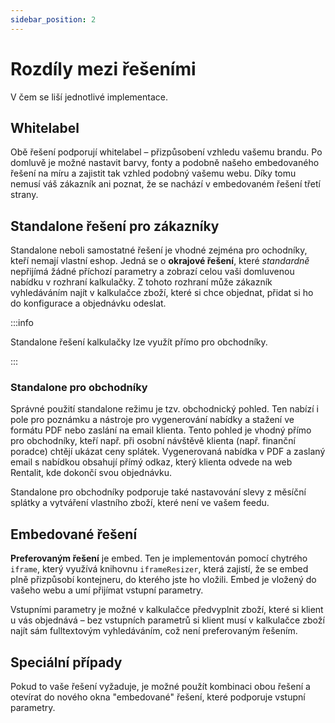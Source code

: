 ```yaml
---
sidebar_position: 2
---
```


# Rozdíly mezi řešeními

V čem se liší jednotlivé implementace.

## Whitelabel

Obě řešení podporují whitelabel – přizpůsobení vzhledu vašemu brandu. Po domluvě je možné nastavit barvy, fonty a podobně našeho embedovaného řešení na míru a zajistit tak vzhled podobný vašemu webu. Díky tomu nemusí váš zákazník ani poznat, že se nachází v embedovaném řešení třetí strany.

## Standalone řešení pro zákazníky

Standalone neboli samostatné řešení je vhodné zejména pro ochodníky, kteří nemají vlastní eshop. Jedná se o **okrajové řešení**, které _standardně_ nepřijímá žádné příchozí parametry a zobrazí celou vaši domluvenou nabídku v rozhraní kalkulačky. Z tohoto rozhraní může zákazník vyhledáváním najít v kalkulačce zboží, které si chce objednat, přidat si ho do konfigurace a objednávku odeslat.

:::info

Standalone řešení kalkulačky lze využít přímo pro obchodníky.

:::

### Standalone pro obchodníky

Správné použití standalone režimu je tzv. obchodnický pohled. Ten nabízí i pole pro poznámku a nástroje pro vygenerování nabídky a stažení ve formátu PDF nebo zaslání na email klienta. Tento pohled je vhodný přímo pro obchodníky, kteří např. při osobní návštěvě klienta (např. finanční poradce) chtějí ukázat ceny splátek. Vygenerovaná nabídka v PDF a zaslaný email s nabídkou obsahují přímý odkaz, který klienta odvede na web Rentalit, kde dokončí svou objednávku.

Standalone pro obchodníky podporuje také nastavování slevy z měsíční splátky a vytváření vlastního zboží, které není ve vašem feedu.

## Embedované řešení

**Preferovaným řešení** je embed. Ten je implementován pomocí chytrého `iframe`, který využívá knihovnu `iframeResizer`, která zajistí, že se embed plně přizpůsobí kontejneru, do kterého jste ho vložili. Embed je vložený do vašeho webu a umí přijímat vstupní parametry.

Vstupními parametry je možné v kalkulačce předvyplnit zboží, které si klient u vás objednává – bez vstupních parametrů si klient musí v kalkulačce zboží najít sám fulltextovým vyhledáváním, což není preferovaným řešením.

## Speciální případy

Pokud to vaše řešení vyžaduje, je možné použít kombinaci obou řešení a otevírat do nového okna "embedované" řešení, které podporuje vstupní parametry.
